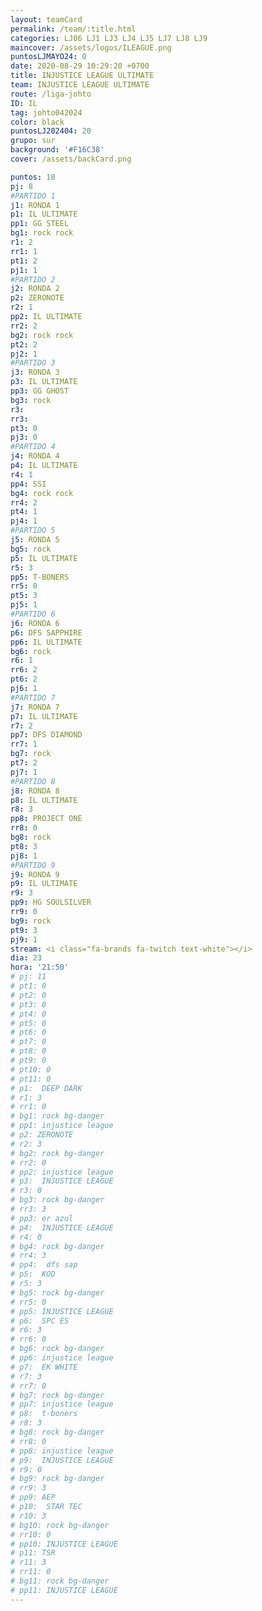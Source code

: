 ```yaml
---
layout: teamCard
permalink: /team/:title.html
categories: LJ06 LJ1 LJ3 LJ4 LJ5 LJ7 LJ8 LJ9
maincover: /assets/logos/ILEAGUE.png
puntosLJMAYO24: 0
date: 2020-08-29 10:29:20 +0700
title: INJUSTICE LEAGUE ULTIMATE
team: INJUSTICE LEAGUE ULTIMATE
route: /liga-johto
ID: IL
tag: johto042024
color: black
puntosLJ202404: 20
grupo: sur
background: '#F16C38'
cover: /assets/backCard.png

puntos: 18
pj: 8
#PARTIDO 1
j1: RONDA 1
p1: IL ULTIMATE 
pp1: GG STEEL
bg1: rock rock
r1: 2
rr1: 1
pt1: 2
pj1: 1
#PARTIDO 2
j2: RONDA 2
p2: ZERONOTE
r2: 1
pp2: IL ULTIMATE
rr2: 2
bg2: rock rock
pt2: 2
pj2: 1
#PARTIDO 3
j3: RONDA 3
p3: IL ULTIMATE
pp3: GG GHOST
bg3: rock
r3: 
rr3: 
pt3: 0
pj3: 0
#PARTIDO 4
j4: RONDA 4
p4: IL ULTIMATE
r4: 1
pp4: SSI
bg4: rock rock
rr4: 2
pt4: 1
pj4: 1
#PARTIDO 5
j5: RONDA 5
bg5: rock 
p5: IL ULTIMATE
r5: 3
pp5: T-BONERS
rr5: 0
pt5: 3
pj5: 1
#PARTIDO 6
j6: RONDA 6
p6: DFS SAPPHIRE
pp6: IL ULTIMATE
bg6: rock 
r6: 1
rr6: 2
pt6: 2
pj6: 1
#PARTIDO 7
j7: RONDA 7
p7: IL ULTIMATE
r7: 2
pp7: DFS DIAMOND
rr7: 1
bg7: rock 
pt7: 2
pj7: 1
#PARTIDO 8
j8: RONDA 8
p8: IL ULTIMATE 
r8: 3
pp8: PROJECT ONE
rr8: 0
bg8: rock 
pt8: 3
pj8: 1
#PARTIDO 9
j9: RONDA 9
p9: IL ULTIMATE
r9: 3
pp9: HG SOULSILVER
rr9: 0
bg9: rock
pt9: 3
pj9: 1
stream: <i class="fa-brands fa-twitch text-white"></i>
dia: 23
hora: '21:50'
# pj: 11
# pt1: 0
# pt2: 0
# pt3: 0
# pt4: 0
# pt5: 0
# pt6: 0
# pt7: 0
# pt8: 0
# pt9: 0
# pt10: 0
# pt11: 0
# p1:  DEEP DARK
# r1: 3
# rr1: 0
# bg1: rock bg-danger
# pp1: injustice league
# p2: ZERONOTE
# r2: 3
# bg2: rock bg-danger
# rr2: 0
# pp2: injustice league
# p3:  INJUSTICE LEAGUE
# r3: 0
# bg3: rock bg-danger
# rr3: 3
# pp3: er azul
# p4:  INJUSTICE LEAGUE
# r4: 0
# bg4: rock bg-danger
# rr4: 3
# pp4:  dfs sap
# p5:  KOD
# r5: 3
# bg5: rock bg-danger
# rr5: 0
# pp5: INJUSTICE LEAGUE
# p6:  SPC ES
# r6: 3
# rr6: 0
# bg6: rock bg-danger
# pp6: injustice league
# p7:  EK WHITE
# r7: 3
# rr7: 0
# bg7: rock bg-danger
# pp7: injustice league
# p8:  t-boners
# r8: 3
# bg8: rock bg-danger
# rr8: 0
# pp8: injustice league
# p9:  INJUSTICE LEAGUE
# r9: 0
# bg9: rock bg-danger
# rr9: 3
# pp9: AEP
# p10:  STAR TEC
# r10: 3
# bg10: rock bg-danger
# rr10: 0
# pp10: INJUSTICE LEAGUE
# p11: TSR
# r11: 3
# rr11: 0
# bg11: rock bg-danger
# pp11: INJUSTICE LEAGUE
---
```



